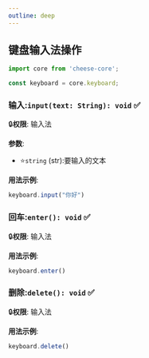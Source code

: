 ```yaml
---
outline: deep
---
```


## 键盘输入法操作

```typescript
import core from 'cheese-core';

const keyboard = core.keyboard;
```

### 输入:`input(text: String): void` :white_check_mark:

:lock:**权限**: 输入法

**参数**:

- :star:`string` (str):要输入的文本

**用法示例**:

```javascript
keyboard.input("你好")
```

### 回车:`enter(): void` :white_check_mark:

:lock:**权限**: 输入法

**用法示例**:

```javascript
keyboard.enter()
```

### 删除:`delete(): void` :white_check_mark:

:lock:**权限**: 输入法

**用法示例**:

```javascript
keyboard.delete()
```
